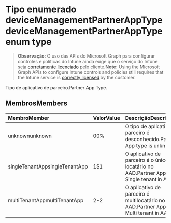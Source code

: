 # <a name="devicemanagementpartnerapptype-enum-type"></a><span data-ttu-id="f7837-101">Tipo enumerado deviceManagementPartnerAppType</span><span class="sxs-lookup"><span data-stu-id="f7837-101">deviceManagementPartnerAppType enum type</span></span>

> <span data-ttu-id="f7837-102">**Observação:** O uso das APIs do Microsoft Graph para configurar controles e políticas do Intune ainda exige que o serviço do Intune seja [corretamente licenciado](https://go.microsoft.com/fwlink/?linkid=839381) pelo cliente.</span><span class="sxs-lookup"><span data-stu-id="f7837-102">**Note:** Using the Microsoft Graph APIs to configure Intune controls and policies still requires that the Intune service is [correctly licensed](https://go.microsoft.com/fwlink/?linkid=839381) by the customer.</span></span>

<span data-ttu-id="f7837-103">Tipo de aplicativo de parceiro.</span><span class="sxs-lookup"><span data-stu-id="f7837-103">Partner App Type.</span></span>
## <a name="members"></a><span data-ttu-id="f7837-104">Membros</span><span class="sxs-lookup"><span data-stu-id="f7837-104">Members</span></span>
|<span data-ttu-id="f7837-105">Membro</span><span class="sxs-lookup"><span data-stu-id="f7837-105">Member</span></span>|<span data-ttu-id="f7837-106">Valor</span><span class="sxs-lookup"><span data-stu-id="f7837-106">Value</span></span>|<span data-ttu-id="f7837-107">Descrição</span><span class="sxs-lookup"><span data-stu-id="f7837-107">Description</span></span>|
|:---|:---|:---|
|<span data-ttu-id="f7837-108">unknown</span><span class="sxs-lookup"><span data-stu-id="f7837-108">unknown</span></span>|<span data-ttu-id="f7837-109">0</span><span class="sxs-lookup"><span data-stu-id="f7837-109">0%</span></span>|<span data-ttu-id="f7837-110">O tipo de aplicativo de parceiro é desconhecido.</span><span class="sxs-lookup"><span data-stu-id="f7837-110">Partner App type is unknown.</span></span>|
|<span data-ttu-id="f7837-111">singleTenantApp</span><span class="sxs-lookup"><span data-stu-id="f7837-111">singleTenantApp</span></span>|<span data-ttu-id="f7837-112">1</span><span class="sxs-lookup"><span data-stu-id="f7837-112">$1</span></span>|<span data-ttu-id="f7837-113">O aplicativo de parceiro é o único locatário no AAD.</span><span class="sxs-lookup"><span data-stu-id="f7837-113">Partner App is Single tenant in AAD.</span></span>|
|<span data-ttu-id="f7837-114">multiTenantApp</span><span class="sxs-lookup"><span data-stu-id="f7837-114">multiTenantApp</span></span>|<span data-ttu-id="f7837-115">2</span><span class="sxs-lookup"><span data-stu-id="f7837-115">-2</span></span>|<span data-ttu-id="f7837-116">O aplicativo de parceiro é multilocatário no AAD.</span><span class="sxs-lookup"><span data-stu-id="f7837-116">Partner App is Multi tenant in AAD.</span></span>|



